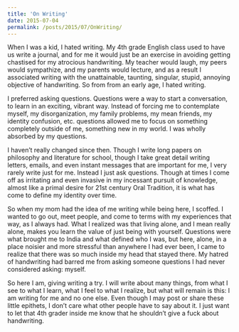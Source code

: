 ```yaml
---
title: 'On Writing'
date: 2015-07-04
permalink: /posts/2015/07/OnWriting/
---
```


When I was a kid, I hated writing. My 4th grade English class used to have us write a journal, and for me it would just be an exercise in avoiding getting chastised for my atrocious handwriting. My teacher would laugh, my peers would sympathize, and my parents would lecture, and as a result I associated writing with the unattainable, taunting, singular, stupid, annoying objective of handwriting. So from from an early age, I hated writing.

I preferred asking questions. Questions were a way to start a conversation, to learn in an exciting, vibrant way. Instead of forcing me to contemplate myself, my disorganization, my family problems, my mean friends, my identity confusion, etc. questions allowed me to focus on something completely outside of me, something new in my world. I was wholly absorbed by my questions.

I haven’t really changed since then. Though I write long papers on philosophy and literature for school, though I take great detail writing letters, emails, and even instant messages that are important for me, I very rarely write just for me. Instead I just ask questions. Though at times I come off as irritating and even invasive in my incessant pursuit of knowledge, almost like a primal desire for 21st century Oral Tradition, it is what has come to define my identity over time.

So when my mom had the idea of me writing while being here, I scoffed. I wanted to go out, meet people, and come to terms with my experiences that way, as I always had. What I realized was that living alone, and I mean really alone, makes you learn the value of just being with yourself. Questions were what brought me to India and what defined who I was, but here, alone, in a place noisier and more stressful than anywhere I had ever been, I came to realize that there was so
much inside my head that stayed there. My hatred of handwriting had barred me from asking someone questions I had never considered asking: myself.

So here I am, giving writing a try. I will write about many things, from what I see to what I learn, what I feel to what I realize, but what will remain is this: I am writing for me and no one else. Even though I may post or share these little epithets, I don’t care what other people have to say about it. I just want to let that 4th grader inside me know that he shouldn’t give a fuck about handwriting.
